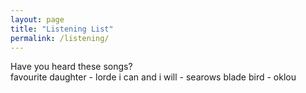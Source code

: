 ```yaml
---
layout: page
title: "Listening List"
permalink: /listening/
---
```


<div style = "colour: #00951d;">
  Have you heard these songs?
</div>

<div class ="indent">
favourite daughter - lorde
i can and i will - searows
blade bird - oklou
